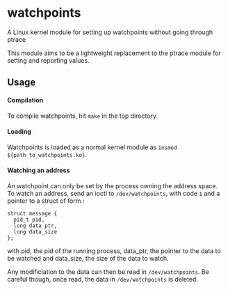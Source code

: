 # watchpoints
A Linux kernel module for setting up watchpoints without going through ptrace

This module aims to be a lightweight replacement to the ptrace module for setting and reporting values.

## Usage

#### Compilation
To compile watchpoints, hit `make` in the top directory.

#### Loading
Watchpoints is loaded as a normal kernel module as `insmod ${path_to_watchpoints.ko}`.

#### Watching an address
An watchpoint can only be set by the process owning the address space. To watch an address, send an ioctl to `/dev/watchpoints`, with code `1` and a pointer to a struct of form :

    struct message {
      pid_t pid,
      long data_ptr,
      long data_size
    };

with pid, the pid of the running process, data_ptr, the pointer to the data to be watched and data_size, the size of the data to watch.

Any modificiation to the data can then be read in `/dev/watchpoints`. Be careful though, once read, the data in `/dev/watchpoints` is deleted.
